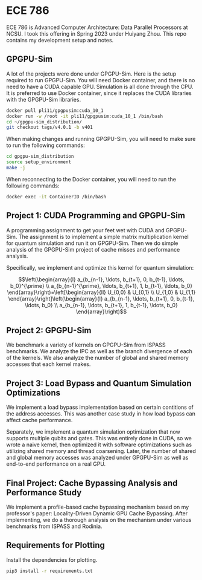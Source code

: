 # ECE 786

ECE 786 is Advanced Computer Architecture: Data Parallel Processors at NCSU. I took this offering in Spring 2023 under Huiyang Zhou. This repo contains my development setup and notes.

## GPGPU-Sim

A lot of the projects were done under GPGPU-Sim. Here is the setup required to run GPGPU-Sim. You will need Docker container, and there is no need to have a CUDA capable GPU. Simulation is all done through the CPU. It is preferred to use Docker container, since it replaces the CUDA libraries with the GPGPU-Sim libraries.

```sh
docker pull pli11/gpgpusim:cuda_10_1
docker run -w /root -it pli11/gpgpusim:cuda_10_1 /bin/bash
cd ~/gpgpu-sim_distribution/
git checkout tags/v4.0.1 -b v401
```

When making changes and running GPGPU-Sim, you will need to make sure to run the following commands:

```sh
cd gpgpu-sim_distribution
source setup_environment
make -j
```

When reconnecting to the Docker container, you will need to run the following commands:

```sh
docker exec -it ContainerID /bin/bash
```

## Project 1: CUDA Programming and GPGPU-Sim

A programming assignment to get your feet wet with CUDA and GPGPU-Sim. The assignment is to implement a simple matrix multiplication kernel for quantum simulation and run it on GPGPU-Sim. Then we do simple analysis of the GPGPU-Sim project of cache misses and performance analysis.

Specifically, we implement and optimize this kernel for quantum simulation:

```math
\left(\begin{array}{l}
a_{b_{n-1}, \ldots, b_{t+1}, 0, b_{t-1}, \ldots, b_0}^{\prime} \\
a_{b_{n-1}^{\prime}, \ldots, b_{t+1}, 1, b_{t-1}, \ldots, b_0}
\end{array}\right)=\left[\begin{array}{ll}
U_{0,0} & U_{0,1} \\
U_{1,0} & U_{1,1}
\end{array}\right]\left(\begin{array}{l}
a_{b_{n-1}, \ldots, b_{t+1}, 0, b_{t-1}, \ldots, b_0} \\
a_{b_{n-1}, \ldots, b_{t+1}, 1, b_{t-1}, \ldots, b_0}
\end{array}\right)
```

## Project 2: GPGPU-Sim

We benchmark a variety of kernels on GPGPU-Sim from ISPASS benchmarks. We analyze the IPC as well as the branch divergence of each of the kernels. We also analyze the number of global and shared memory accesses that each kernel makes.

## Project 3: Load Bypass and Quantum Simulation Optimizations

We implement a load bypass implementation based on certain contitions of the address accesses. This was another case study in how load bypass can affect cache performance.

Separately, we implement a quantum simulation optimization that now supports multiple qubits and gates. This was entirely done in CUDA, so we wrote a naive kernel, then optimized it with software optimizations such as utilizing shared memory and thread coarsening. Later, the number of shared and global memory accesses was analyzed under GPGPU-Sim as well as end-to-end performance on a real GPU.

## Final Project: Cache Bypassing Analysis and Performance Study

We implement a profile-based cache bypassing mechanism based on my professor's paper: Locality-Driven Dynamic GPU Cache Bypassing. After implementing, we do a thorough analysis on the mechanism under various benchmarks from ISPASS and Rodinia.

## Requirements for Plotting

Install the dependencies for plotting.

```sh
pip3 install -r requirements.txt
```
